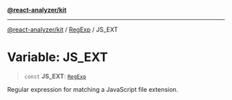 [**@react-analyzer/kit**](../../../../README.md)

***

[@react-analyzer/kit](../../../../README.md) / [RegExp](../README.md) / JS\_EXT

# Variable: JS\_EXT

> `const` **JS\_EXT**: [`RegExp`](https://developer.mozilla.org/docs/Web/JavaScript/Reference/Global_Objects/RegExp)

Regular expression for matching a JavaScript file extension.
